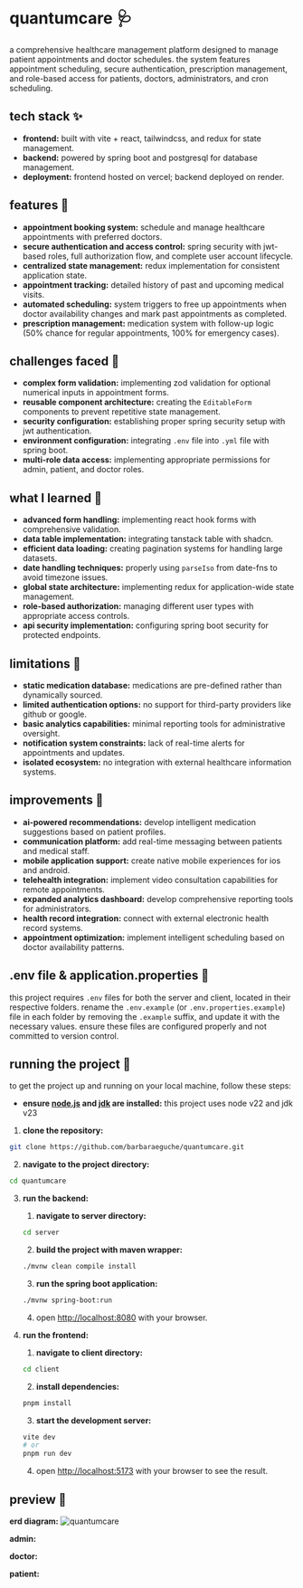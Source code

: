 # quantumcare 🩺
a comprehensive healthcare management platform designed to manage patient appointments and doctor schedules. the system
features appointment scheduling, secure authentication, prescription management, and role-based access for patients, 
doctors, administrators, and cron scheduling.

## tech stack ✨
- **frontend:** built with vite + react, tailwindcss, and redux for state management.
- **backend:** powered by spring boot and postgresql for database management.
- **deployment:** frontend hosted on vercel; backend deployed on render.

## features 👾
- **appointment booking system:** schedule and manage healthcare appointments with preferred doctors.
- **secure authentication and access control:** spring security with jwt-based roles, full authorization flow, and complete user account lifecycle.
- **centralized state management:** redux implementation for consistent application state.
- **appointment tracking:** detailed history of past and upcoming medical visits.
- **automated scheduling:** system triggers to free up appointments when doctor availability changes and mark past appointments as completed.
- **prescription management:** medication system with follow-up logic (50% chance for regular appointments, 100% for emergency cases).

## challenges faced 💢
- **complex form validation:** implementing zod validation for optional numerical inputs in appointment forms.
- **reusable component architecture:** creating the `EditableForm` components to prevent repetitive state management.
- **security configuration:** establishing proper spring security setup with jwt authentication.
- **environment configuration:** integrating `.env` file into `.yml` file with spring boot.
- **multi-role data access:** implementing appropriate permissions for admin, patient, and doctor roles.

## what I learned 💭
- **advanced form handling:** implementing react hook forms with comprehensive validation.
- **data table implementation:** integrating tanstack table with shadcn.
- **efficient data loading:** creating pagination systems for handling large datasets.
- **date handling techniques:** properly using `parseIso` from date-fns to avoid timezone issues.
- **global state architecture:** implementing redux for application-wide state management.
- **role-based authorization:** managing different user types with appropriate access controls.
- **api security implementation:** configuring spring boot security for protected endpoints.

## limitations 🚨
- **static medication database:** medications are pre-defined rather than dynamically sourced.
- **limited authentication options:** no support for third-party providers like github or google.
- **basic analytics capabilities:** minimal reporting tools for administrative oversight.
- **notification system constraints:** lack of real-time alerts for appointments and updates.
- **isolated ecosystem:** no integration with external healthcare information systems.

## improvements 🌱
- **ai-powered recommendations:** develop intelligent medication suggestions based on patient profiles.
- **communication platform:** add real-time messaging between patients and medical staff.
- **mobile application support:** create native mobile experiences for ios and android.
- **telehealth integration:** implement video consultation capabilities for remote appointments.
- **expanded analytics dashboard:** develop comprehensive reporting tools for administrators.
- **health record integration:** connect with external electronic health record systems.
- **appointment optimization:** implement intelligent scheduling based on doctor availability patterns.

## .env file & application.properties 📄
this project requires `.env` files for both the server and client, located in their respective folders. rename the 
`.env.example` (or `.env.properties.example`) file in each folder by removing the `.example` suffix, and update it with 
the necessary values. ensure these files are configured properly and not committed to version control.

## running the project 🏁
to get the project up and running on your local machine, follow these steps:

- **ensure [node.js](https://nodejs.org/en) and [jdk](https://www.oracle.com/java/technologies/downloads/) are installed:** this project uses node v22 and jdk v23
1. **clone the repository:**
```bash
git clone https://github.com/barbaraeguche/quantumcare.git
```

2. **navigate to the project directory:**
```bash
cd quantumcare
```

3. **run the backend:**
   1. **navigate to server directory:**
   ```bash
   cd server
   ```
   2. **build the project with maven wrapper:**
   ```bash
   ./mvnw clean compile install
   ```
   3. **run the spring boot application:**
   ```bash
   ./mvnw spring-boot:run
   ```
   4. open [http://localhost:8080](http://localhost:8080) with your browser.

4. **run the frontend:**
   1. **navigate to client directory:**
   ```bash
   cd client
   ```
   2. **install dependencies:**
   ```bash
   pnpm install
   ```
   3. **start the development server:**
   ```bash
   vite dev
   # or
   pnpm run dev
   ```
   4. open [http://localhost:5173](http://localhost:5173/) with your browser to see the result.

## preview 📸
**erd diagram:**
![quantumcare](https://github.com/user-attachments/assets/fb58831e-8119-4b5c-8dc7-849fc4d97030)

**admin:**


**doctor:**


**patient:**
